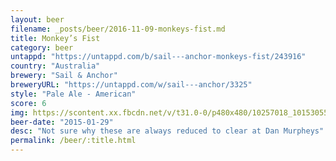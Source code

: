 ```yaml
---
layout: beer
filename: _posts/beer/2016-11-09-monkeys-fist.md
title: Monkey’s Fist
category: beer
untappd: "https://untappd.com/b/sail---anchor-monkeys-fist/243916"
country: "Australia"
brewery: "Sail & Anchor"
breweryURL: "https://untappd.com/w/sail---anchor/3325"
style: "Pale Ale - American"
score: 6
img: https://scontent.xx.fbcdn.net/v/t31.0-0/p480x480/10257018_10153055749583745_4285986054653809975_o.jpg?oh=3f5f83d69146805d6897437ba96fafc8&oe=592F3BB9
beer-date: "2015-01-29"
desc: "Not sure why these are always reduced to clear at Dan Murpheys"
permalink: /beer/:title.html
---
```

